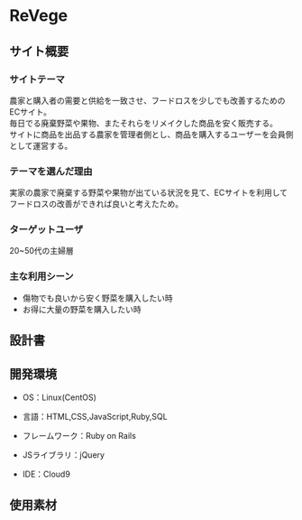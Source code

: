 # ReVege


## サイト概要

### サイトテーマ
農家と購入者の需要と供給を一致させ、フードロスを少しでも改善するためのECサイト。<br>
毎日でる廃棄野菜や果物、またそれらをリメイクした商品を安く販売する。<br>
サイトに商品を出品する農家を管理者側とし、商品を購入するユーザーを会員側として運営する。



### テーマを選んだ理由
実家の農家で廃棄する野菜や果物が出ている状況を見て、ECサイトを利用してフードロスの改善ができれば良いと考えたため。



### ターゲットユーザ
20~50代の主婦層


### 主な利用シーン
- 傷物でも良いから安く野菜を購入したい時
- お得に大量の野菜を購入したい時


## 設計書



## 開発環境

- OS：Linux(CentOS)

- 言語：HTML,CSS,JavaScript,Ruby,SQL

- フレームワーク：Ruby on Rails

- JSライブラリ：jQuery

- IDE：Cloud9



## 使用素材
